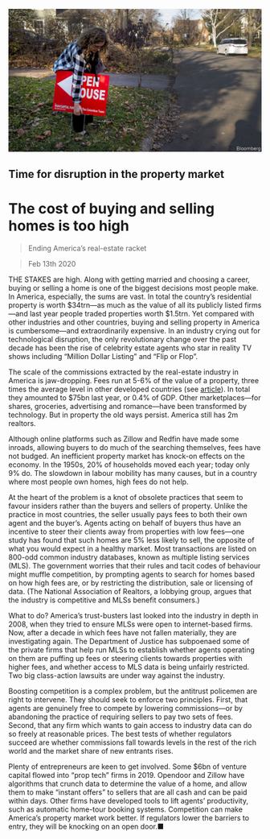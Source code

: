 ![](./images/20200215_LDP503.jpg)

## Time for disruption in the property market

# The cost of buying and selling homes is too high

> Ending America’s real-estate racket

> Feb 13th 2020

THE STAKES are high. Along with getting married and choosing a career, buying or selling a home is one of the biggest decisions most people make. In America, especially, the sums are vast. In total the country’s residential property is worth $34trn—as much as the value of all its publicly listed firms—and last year people traded properties worth $1.5trn. Yet compared with other industries and other countries, buying and selling property in America is cumbersome—and extraordinarily expensive. In an industry crying out for technological disruption, the only revolutionary change over the past decade has been the rise of celebrity estate agents who star in reality TV shows including “Million Dollar Listing” and “Flip or Flop”.

The scale of the commissions extracted by the real-estate industry in America is jaw-dropping. Fees run at 5-6% of the value of a property, three times the average level in other developed countries (see [article](https://www.economist.com//finance-and-economics/2020/02/15/technology-is-poised-to-upend-americas-property-market)). In total they amounted to $75bn last year, or 0.4% of GDP. Other marketplaces—for shares, groceries, advertising and romance—have been transformed by technology. But in property the old ways persist. America still has 2m realtors.

Although online platforms such as Zillow and Redfin have made some inroads, allowing buyers to do much of the searching themselves, fees have not budged. An inefficient property market has knock-on effects on the economy. In the 1950s, 20% of households moved each year; today only 9% do. The slowdown in labour mobility has many causes, but in a country where most people own homes, high fees do not help.

At the heart of the problem is a knot of obsolete practices that seem to favour insiders rather than the buyers and sellers of property. Unlike the practice in most countries, the seller usually pays fees to both their own agent and the buyer’s. Agents acting on behalf of buyers thus have an incentive to steer their clients away from properties with low fees—one study has found that such homes are 5% less likely to sell, the opposite of what you would expect in a healthy market. Most transactions are listed on 800-odd common industry databases, known as multiple listing services (MLS). The government worries that their rules and tacit codes of behaviour might muffle competition, by prompting agents to search for homes based on how high fees are, or by restricting the distribution, sale or licensing of data. (The National Association of Realtors, a lobbying group, argues that the industry is competitive and MLSs benefit consumers.)

What to do? America’s trust-busters last looked into the industry in depth in 2008, when they tried to ensure MLSs were open to internet-based firms. Now, after a decade in which fees have not fallen materially, they are investigating again. The Department of Justice has subpoenaed some of the private firms that help run MLSs to establish whether agents operating on them are puffing up fees or steering clients towards properties with higher fees, and whether access to MLS data is being unfairly restricted. Two big class-action lawsuits are under way against the industry.

Boosting competition is a complex problem, but the antitrust policemen are right to intervene. They should seek to enforce two principles. First, that agents are genuinely free to compete by lowering commissions—or by abandoning the practice of requiring sellers to pay two sets of fees. Second, that any firm which wants to gain access to industry data can do so freely at reasonable prices. The best tests of whether regulators succeed are whether commissions fall towards levels in the rest of the rich world and the market share of new entrants rises.

Plenty of entrepreneurs are keen to get involved. Some $6bn of venture capital flowed into “prop tech” firms in 2019. Opendoor and Zillow have algorithms that crunch data to determine the value of a home, and allow them to make “instant offers” to sellers that are all cash and can be paid within days. Other firms have developed tools to lift agents’ productivity, such as automatic home-tour booking systems. Competition can make America’s property market work better. If regulators lower the barriers to entry, they will be knocking on an open door.■